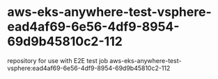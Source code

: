 # aws-eks-anywhere-test-vsphere-ead4af69-6e56-4df9-8954-69d9b45810c2-112
repository for use with E2E test job aws-eks-anywhere-test-vsphere:ead4af69-6e56-4df9-8954-69d9b45810c2-112
